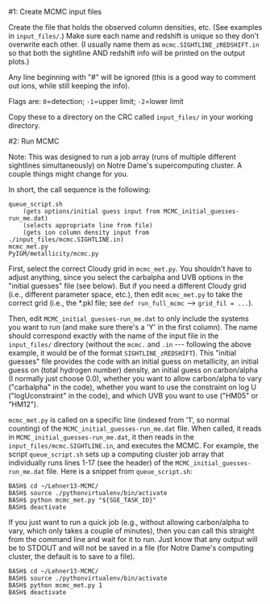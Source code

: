 #1: Create MCMC input files

Create the file that holds the observed column densities, etc. (See examples in `input_files/`.) Make sure each name and redshift is unique so they don't overwrite each other. (I usually name them as `mcmc.SIGHTLINE_zREDSHIFT.in` so that both the sightline AND redshift info will be printed on the output plots.)

Any line beginning with "#" will be ignored (this is a good way to comment out ions, while still keeping the info).

Flags are: `0`=detection; `-1`=upper limit; `-2`=lower limit

Copy these to a directory on the CRC called `input_files/` in your working directory.



#2: Run MCMC

Note: This was designed to run a job array (runs of multiple different sightlines simultaneously) on Notre Dame's supercomputing cluster. A couple things might change for you.

In short, the call sequence is the following:

    queue_script.sh
        (gets options/initial guess input from MCMC_initial_guesses-run_me.dat)
        (selects appropriate line from file)
        (gets ion column density input from ./input_files/mcmc.SIGHTLINE.in)
    mcmc_met.py
    PyIGM/metallicity/mcmc.py


First, select the correct Cloudy grid in `mcmc_met.py`. You shouldn't have to adjust anything, since you select the carbalpha and UVB options in the "initial guesses" file (see below). But if you need a different Cloudy grid (i.e., different parameter space, etc.), then edit `mcmc_met.py` to take the correct grid (i.e., the *.pkl file; see `def run_full_mcmc` --> `grid_fil = ...`).

Then, edit `MCMC_initial_guesses-run_me.dat` to only include the systems you want to run (and make sure there's a 'Y' in the first column). The name should correspond exactly with the name of the input file in the `input_files/` directory (without the `mcmc.` and `.in` --- following the above example, it would be of the format `SIGHTLINE_zREDSHIFT`). This "initial guesses" file provides the code with an initial guess on metallicity, an initial guess on (total hydrogen number) density, an initial guess on carbon/alpha (I normally just choose 0.0), whether you want to allow carbon/alpha to vary ("carbalpha" in the code), whether you want to use the constraint on log U ("logUconstraint" in the code), and which UVB you want to use ("HM05" or "HM12").

`mcmc_met.py` is called on a specific line (indexed from '1', so normal counting) of the `MCMC_initial_guesses-run_me.dat` file. When called, it reads in `MCMC_initial_guesses-run_me.dat`, it then reads in the `input_files/mcmc.SIGHTLINE.in`, and executes the MCMC. For example, the script `queue_script.sh` sets up a computing cluster job array that individually runs lines 1-17 (see the header) of the `MCMC_initial_guesses-run_me.dat` file. Here is a snippet from `queue_script.sh`:

    BASH$ cd ~/Lehner13-MCMC/
    BASH$ source ./pythonvirtualenv/bin/activate
    BASH$ python mcmc_met.py "${SGE_TASK_ID}"
    BASH$ deactivate

If you just want to run a quick job (e.g., without allowing carbon/alpha to vary, which only takes a couple of minutes), then you can call this straight from the command line and wait for it to run. Just know that any output will be to STDOUT and will not be saved in a file (for Notre Dame's computing cluster, the default is to save to a file).

    BASH$ cd ~/Lehner13-MCMC/
    BASH$ source ./pythonvirtualenv/bin/activate
    BASH$ python mcmc_met.py 1
    BASH$ deactivate



